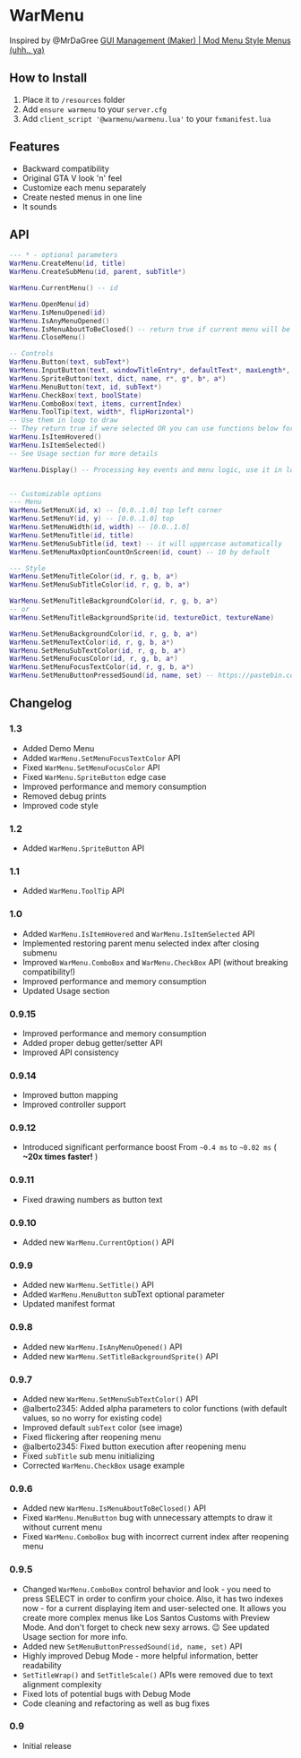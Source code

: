 # WarMenu
Inspired by @MrDaGree  [GUI Management (Maker) | Mod Menu Style Menus (uhh.. ya)](https://forum.fivem.net/t/release-gui-management-maker-mod-menu-style-menus-uhh-ya)


## How to Install
1. Place it to `/resources` folder
2. Add `ensure warmenu` to your `server.cfg`
3. Add `client_script '@warmenu/warmenu.lua'` to your `fxmanifest.lua`


## Features
* Backward compatibility
* Original GTA V look 'n' feel
* Customize each menu separately
* Create nested menus in one line
* It sounds


## API
```lua
--- * - optional parameters
WarMenu.CreateMenu(id, title)
WarMenu.CreateSubMenu(id, parent, subTitle*)

WarMenu.CurrentMenu() -- id

WarMenu.OpenMenu(id)
WarMenu.IsMenuOpened(id)
WarMenu.IsAnyMenuOpened()
WarMenu.IsMenuAboutToBeClosed() -- return true if current menu will be closed in next frame
WarMenu.CloseMenu()

-- Controls
WarMenu.Button(text, subText*)
WarMenu.InputButton(text, windowTitleEntry*, defaultText*, maxLength*, subText*)
WarMenu.SpriteButton(text, dict, name, r*, g*, b*, a*)
WarMenu.MenuButton(text, id, subText*)
WarMenu.CheckBox(text, boolState)
WarMenu.ComboBox(text, items, currentIndex)
WarMenu.ToolTip(text, width*, flipHorizontal*)
-- Use them in loop to draw
-- They return true if were selected OR you can use functions below for more granual control
WarMenu.IsItemHovered()
WarMenu.IsItemSelected()
-- See Usage section for more details

WarMenu.Display() -- Processing key events and menu logic, use it in loop


-- Customizable options
--- Menu
WarMenu.SetMenuX(id, x) -- [0.0..1.0] top left corner
WarMenu.SetMenuY(id, y) -- [0.0..1.0] top
WarMenu.SetMenuWidth(id, width) -- [0.0..1.0]
WarMenu.SetMenuTitle(id, title)
WarMenu.SetMenuSubTitle(id, text) -- it will uppercase automatically
WarMenu.SetMenuMaxOptionCountOnScreen(id, count) -- 10 by default

--- Style
WarMenu.SetMenuTitleColor(id, r, g, b, a*)
WarMenu.SetMenuSubTitleColor(id, r, g, b, a*)

WarMenu.SetMenuTitleBackgroundColor(id, r, g, b, a*)
-- or
WarMenu.SetMenuTitleBackgroundSprite(id, textureDict, textureName)

WarMenu.SetMenuBackgroundColor(id, r, g, b, a*)
WarMenu.SetMenuTextColor(id, r, g, b, a*)
WarMenu.SetMenuSubTextColor(id, r, g, b, a*)
WarMenu.SetMenuFocusColor(id, r, g, b, a*)
WarMenu.SetMenuFocusTextColor(id, r, g, b, a*)
WarMenu.SetMenuButtonPressedSound(id, name, set) -- https://pastebin.com/0neZdsZ5
```


## Changelog
### 1.3
* Added Demo Menu
* Added `WarMenu.SetMenuFocusTextColor` API
* Fixed `WarMenu.SetMenuFocusColor` API
* Fixed `WarMenu.SpriteButton` edge case
* Improved performance and memory consumption
* Removed debug prints
* Improved code style
### 1.2
* Added `WarMenu.SpriteButton` API
### 1.1
* Added `WarMenu.ToolTip` API
### 1.0
* Added `WarMenu.IsItemHovered` and `WarMenu.IsItemSelected` API
* Implemented restoring parent menu selected index after closing submenu
* Improved `WarMenu.ComboBox` and `WarMenu.CheckBox` API (without breaking compatibility!)
* Improved performance and memory consumption
* Updated Usage section
### 0.9.15
* Improved performance and memory consumption
* Added proper debug getter/setter API
* Improved API consistency
### 0.9.14
* Improved button mapping
* Improved controller support
### 0.9.12
* Introduced significant performance boost
From `~0.4 ms` to `~0.02 ms` ( **~20x times faster!** )
### 0.9.11
* Fixed drawing numbers as button text
### 0.9.10
* Added new `WarMenu.CurrentOption()` API
### 0.9.9
* Added new `WarMenu.SetTitle()` API
* Added `WarMenu.MenuButton` subText optional parameter
* Updated manifest format
### 0.9.8
* Added new `WarMenu.IsAnyMenuOpened()` API
* Added new `WarMenu.SetTitleBackgroundSprite()` API
### 0.9.7
* Added new `WarMenu.SetMenuSubTextColor()` API
* @alberto2345: Added alpha parameters to color functions (with default values, so no worry for existing code)
* Improved default `subText` color (see image)
* Fixed flickering after reopening menu
* @alberto2345: Fixed button execution after reopening menu
* Fixed `subTitle` sub menu initializing
* Corrected `WarMenu.CheckBox` usage example
### 0.9.6
* Added new `WarMenu.IsMenuAboutToBeClosed()` API
* Fixed `WarMenu.MenuButton` bug with unnecessary attempts to draw it without current menu
* Fixed `WarMenu.ComboBox` bug with incorrect current index after reopening menu
### 0.9.5
* Changed `WarMenu.ComboBox` control behavior and look - you need to press SELECT in order to confirm your choice.
Also, it has two indexes now - for a current displaying item and user-selected one.
It allows you create more complex menus like Los Santos Customs with Preview Mode.
And don't forget to check new sexy arrows. :wink:
See updated Usage section for more info.
* Added new `SetMenuButtonPressedSound(id, name, set)` API
* Highly improved Debug Mode - more helpful information, better readability
* `SetTitleWrap()` and `SetTitleScale()` APIs were removed due to text alignment complexity
* Fixed lots of potential bugs with Debug Mode
* Code cleaning and refactoring as well as bug fixes
### 0.9
* Initial release

